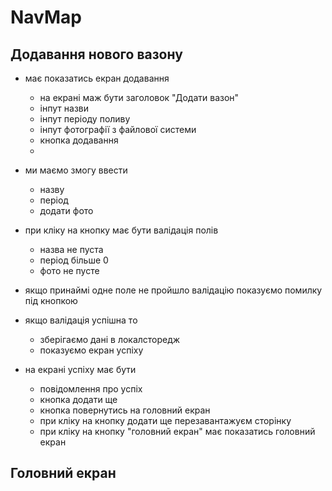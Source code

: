 # NavMap

## Додавання нового вазону

- має показатись екран додавання
  - на екрані маж бути заголовок "Додати вазон"
  - інпут назви
  - інпут періоду поливу
  - інпут фотографії з файлової системи
  - кнопка додавання
  - 
- ми маємо змогу ввести 
  - назву 
  - період
  - додати фото

- при кліку на кнопку має бути валідація полів
  - назва не пуста
  - період більше 0
  - фото не пусте
- якщо принаймі одне поле не пройшло валідацію показуємо помилку під кнопкою
- якщо валідація успішна то
  - зберігаємо дані в локалсторедж
  - показуємо екран успіху
- на екрані успіху має бути
  - повідомлення про успіх
  - кнопка додати ще
  - кнопка повернутись на головний екран
  - при кліку на кнопку додати ще перезавантажуєм сторінку
  - при кліку на кнопку "головний екран" має показатись головний екран

## Головний екран